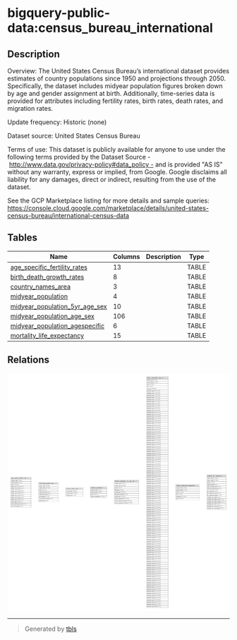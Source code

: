 # bigquery-public-data:census_bureau_international

## Description

Overview: The United States Census Bureau’s international dataset provides estimates of country populations since 1950 and projections through 2050. Specifically, the dataset includes midyear population figures broken down by age and gender assignment at birth. Additionally, time-series data is provided for attributes including fertility rates, birth rates, death rates, and migration rates.  
  
Update frequency: Historic (none)  
  
Dataset source: United States Census Bureau  
  
Terms of use: This dataset is publicly available for anyone to use under the following terms provided by the Dataset Source - http://www.data.gov/privacy-policy#data_policy - and is provided "AS IS" without any warranty, express or implied, from Google. Google disclaims all liability for any damages, direct or indirect, resulting from the use of the dataset.  
  
See the GCP Marketplace listing for more details and sample queries: https://console.cloud.google.com/marketplace/details/united-states-census-bureau/international-census-data

## Tables

| Name | Columns | Description | Type |
| ---- | ------- | ------- | ---- |
| [age_specific_fertility_rates](age_specific_fertility_rates.md) | 13 |  | TABLE |
| [birth_death_growth_rates](birth_death_growth_rates.md) | 8 |  | TABLE |
| [country_names_area](country_names_area.md) | 3 |  | TABLE |
| [midyear_population](midyear_population.md) | 4 |  | TABLE |
| [midyear_population_5yr_age_sex](midyear_population_5yr_age_sex.md) | 10 |  | TABLE |
| [midyear_population_age_sex](midyear_population_age_sex.md) | 106 |  | TABLE |
| [midyear_population_agespecific](midyear_population_agespecific.md) | 6 |  | TABLE |
| [mortality_life_expectancy](mortality_life_expectancy.md) | 15 |  | TABLE |

## Relations

![er](schema.png)

---

> Generated by [tbls](https://github.com/k1LoW/tbls)
